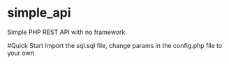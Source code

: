 # simple_api
Simple PHP REST API with no framework.

#Quick Start
Import the sql.sql file, change params in the config.php file to your own
